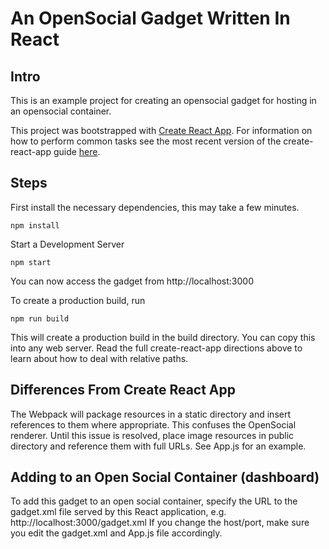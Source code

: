 # An OpenSocial Gadget Written In React
## Intro
This is an example project for creating an opensocial gadget for hosting in an opensocial container.

This project was bootstrapped with [Create React App](https://github.com/facebookincubator/create-react-app).
For information on how to perform common tasks see the most recent version of the create-react-app guide [here](https://github.com/facebookincubator/create-react-app/blob/master/packages/react-scripts/template/README.md).

## Steps 
First install the necessary dependencies, this may take a few minutes.
```
npm install
```

Start a Development Server
```
npm start
```
You can now access the gadget from http://localhost:3000

To create a production build, run
```
npm run build
```
This will create a production build in the build directory. You can copy this into any web server. Read the full create-react-app directions above to learn about how to deal with relative paths.

## Differences From Create React App
The Webpack will package resources in a static directory and insert references to them where appropriate. This confuses the OpenSocial renderer. Until this issue is resolved, place image resources in public directory and reference them with full URLs. See App.js for an example.

## Adding to an Open Social Container (dashboard)
To add this gadget to an open social container, specify the URL to the gadget.xml file served by this React application, e.g.
http://localhost:3000/gadget.xml
If you change the host/port, make sure you edit the gadget.xml and App.js file accordingly.
